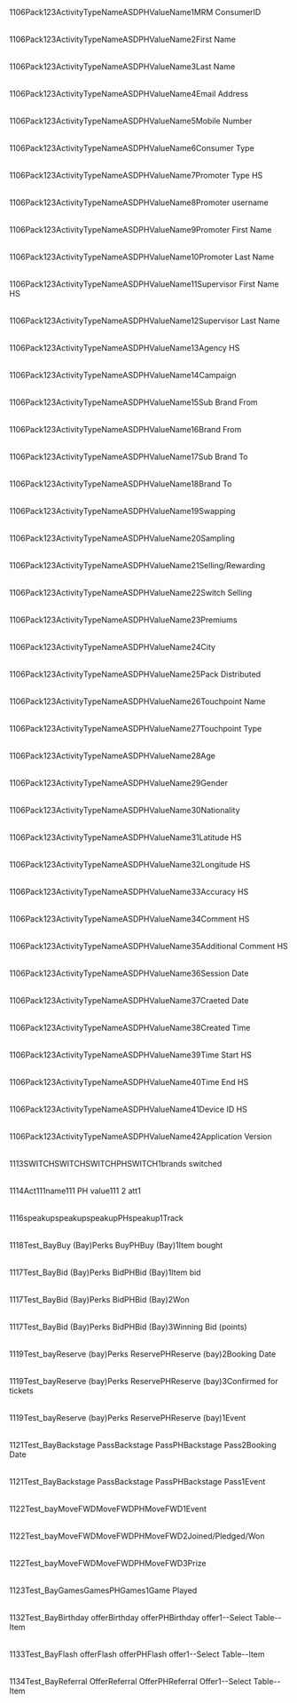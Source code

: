 <NewDataSet>
  <Table>
    <ActivityTypeId>1106</ActivityTypeId>
    <ActivityTypeCode>Pack123</ActivityTypeCode>
    <ActivityTypeName>ActivityTypeName</ActivityTypeName>
    <ActivityDesc>ASD</ActivityDesc>
    <MarketCode>PH</MarketCode>
    <ValueName>ValueName</ValueName>
    <SortOrder>1</SortOrder>
    <AttributeName>MRM ConsumerID</AttributeName>
  </Table>
  <Table>
    <ActivityTypeId>1106</ActivityTypeId>
    <ActivityTypeCode>Pack123</ActivityTypeCode>
    <ActivityTypeName>ActivityTypeName</ActivityTypeName>
    <ActivityDesc>ASD</ActivityDesc>
    <MarketCode>PH</MarketCode>
    <ValueName>ValueName</ValueName>
    <SortOrder>2</SortOrder>
    <AttributeName>First Name</AttributeName>
  </Table>
  <Table>
    <ActivityTypeId>1106</ActivityTypeId>
    <ActivityTypeCode>Pack123</ActivityTypeCode>
    <ActivityTypeName>ActivityTypeName</ActivityTypeName>
    <ActivityDesc>ASD</ActivityDesc>
    <MarketCode>PH</MarketCode>
    <ValueName>ValueName</ValueName>
    <SortOrder>3</SortOrder>
    <AttributeName>Last Name</AttributeName>
  </Table>
  <Table>
    <ActivityTypeId>1106</ActivityTypeId>
    <ActivityTypeCode>Pack123</ActivityTypeCode>
    <ActivityTypeName>ActivityTypeName</ActivityTypeName>
    <ActivityDesc>ASD</ActivityDesc>
    <MarketCode>PH</MarketCode>
    <ValueName>ValueName</ValueName>
    <SortOrder>4</SortOrder>
    <AttributeName>Email Address</AttributeName>
  </Table>
  <Table>
    <ActivityTypeId>1106</ActivityTypeId>
    <ActivityTypeCode>Pack123</ActivityTypeCode>
    <ActivityTypeName>ActivityTypeName</ActivityTypeName>
    <ActivityDesc>ASD</ActivityDesc>
    <MarketCode>PH</MarketCode>
    <ValueName>ValueName</ValueName>
    <SortOrder>5</SortOrder>
    <AttributeName>Mobile Number</AttributeName>
  </Table>
  <Table>
    <ActivityTypeId>1106</ActivityTypeId>
    <ActivityTypeCode>Pack123</ActivityTypeCode>
    <ActivityTypeName>ActivityTypeName</ActivityTypeName>
    <ActivityDesc>ASD</ActivityDesc>
    <MarketCode>PH</MarketCode>
    <ValueName>ValueName</ValueName>
    <SortOrder>6</SortOrder>
    <AttributeName>Consumer Type</AttributeName>
  </Table>
  <Table>
    <ActivityTypeId>1106</ActivityTypeId>
    <ActivityTypeCode>Pack123</ActivityTypeCode>
    <ActivityTypeName>ActivityTypeName</ActivityTypeName>
    <ActivityDesc>ASD</ActivityDesc>
    <MarketCode>PH</MarketCode>
    <ValueName>ValueName</ValueName>
    <SortOrder>7</SortOrder>
    <AttributeName>Promoter Type HS</AttributeName>
  </Table>
  <Table>
    <ActivityTypeId>1106</ActivityTypeId>
    <ActivityTypeCode>Pack123</ActivityTypeCode>
    <ActivityTypeName>ActivityTypeName</ActivityTypeName>
    <ActivityDesc>ASD</ActivityDesc>
    <MarketCode>PH</MarketCode>
    <ValueName>ValueName</ValueName>
    <SortOrder>8</SortOrder>
    <AttributeName>Promoter username</AttributeName>
  </Table>
  <Table>
    <ActivityTypeId>1106</ActivityTypeId>
    <ActivityTypeCode>Pack123</ActivityTypeCode>
    <ActivityTypeName>ActivityTypeName</ActivityTypeName>
    <ActivityDesc>ASD</ActivityDesc>
    <MarketCode>PH</MarketCode>
    <ValueName>ValueName</ValueName>
    <SortOrder>9</SortOrder>
    <AttributeName>Promoter First Name</AttributeName>
  </Table>
  <Table>
    <ActivityTypeId>1106</ActivityTypeId>
    <ActivityTypeCode>Pack123</ActivityTypeCode>
    <ActivityTypeName>ActivityTypeName</ActivityTypeName>
    <ActivityDesc>ASD</ActivityDesc>
    <MarketCode>PH</MarketCode>
    <ValueName>ValueName</ValueName>
    <SortOrder>10</SortOrder>
    <AttributeName>Promoter Last Name</AttributeName>
  </Table>
  <Table>
    <ActivityTypeId>1106</ActivityTypeId>
    <ActivityTypeCode>Pack123</ActivityTypeCode>
    <ActivityTypeName>ActivityTypeName</ActivityTypeName>
    <ActivityDesc>ASD</ActivityDesc>
    <MarketCode>PH</MarketCode>
    <ValueName>ValueName</ValueName>
    <SortOrder>11</SortOrder>
    <AttributeName>Supervisor First Name HS</AttributeName>
  </Table>
  <Table>
    <ActivityTypeId>1106</ActivityTypeId>
    <ActivityTypeCode>Pack123</ActivityTypeCode>
    <ActivityTypeName>ActivityTypeName</ActivityTypeName>
    <ActivityDesc>ASD</ActivityDesc>
    <MarketCode>PH</MarketCode>
    <ValueName>ValueName</ValueName>
    <SortOrder>12</SortOrder>
    <AttributeName>Supervisor Last Name</AttributeName>
  </Table>
  <Table>
    <ActivityTypeId>1106</ActivityTypeId>
    <ActivityTypeCode>Pack123</ActivityTypeCode>
    <ActivityTypeName>ActivityTypeName</ActivityTypeName>
    <ActivityDesc>ASD</ActivityDesc>
    <MarketCode>PH</MarketCode>
    <ValueName>ValueName</ValueName>
    <SortOrder>13</SortOrder>
    <AttributeName>Agency HS</AttributeName>
  </Table>
  <Table>
    <ActivityTypeId>1106</ActivityTypeId>
    <ActivityTypeCode>Pack123</ActivityTypeCode>
    <ActivityTypeName>ActivityTypeName</ActivityTypeName>
    <ActivityDesc>ASD</ActivityDesc>
    <MarketCode>PH</MarketCode>
    <ValueName>ValueName</ValueName>
    <SortOrder>14</SortOrder>
    <AttributeName>Campaign</AttributeName>
  </Table>
  <Table>
    <ActivityTypeId>1106</ActivityTypeId>
    <ActivityTypeCode>Pack123</ActivityTypeCode>
    <ActivityTypeName>ActivityTypeName</ActivityTypeName>
    <ActivityDesc>ASD</ActivityDesc>
    <MarketCode>PH</MarketCode>
    <ValueName>ValueName</ValueName>
    <SortOrder>15</SortOrder>
    <AttributeName>Sub Brand From</AttributeName>
  </Table>
  <Table>
    <ActivityTypeId>1106</ActivityTypeId>
    <ActivityTypeCode>Pack123</ActivityTypeCode>
    <ActivityTypeName>ActivityTypeName</ActivityTypeName>
    <ActivityDesc>ASD</ActivityDesc>
    <MarketCode>PH</MarketCode>
    <ValueName>ValueName</ValueName>
    <SortOrder>16</SortOrder>
    <AttributeName>Brand From</AttributeName>
  </Table>
  <Table>
    <ActivityTypeId>1106</ActivityTypeId>
    <ActivityTypeCode>Pack123</ActivityTypeCode>
    <ActivityTypeName>ActivityTypeName</ActivityTypeName>
    <ActivityDesc>ASD</ActivityDesc>
    <MarketCode>PH</MarketCode>
    <ValueName>ValueName</ValueName>
    <SortOrder>17</SortOrder>
    <AttributeName>Sub Brand To</AttributeName>
  </Table>
  <Table>
    <ActivityTypeId>1106</ActivityTypeId>
    <ActivityTypeCode>Pack123</ActivityTypeCode>
    <ActivityTypeName>ActivityTypeName</ActivityTypeName>
    <ActivityDesc>ASD</ActivityDesc>
    <MarketCode>PH</MarketCode>
    <ValueName>ValueName</ValueName>
    <SortOrder>18</SortOrder>
    <AttributeName>Brand To</AttributeName>
  </Table>
  <Table>
    <ActivityTypeId>1106</ActivityTypeId>
    <ActivityTypeCode>Pack123</ActivityTypeCode>
    <ActivityTypeName>ActivityTypeName</ActivityTypeName>
    <ActivityDesc>ASD</ActivityDesc>
    <MarketCode>PH</MarketCode>
    <ValueName>ValueName</ValueName>
    <SortOrder>19</SortOrder>
    <AttributeName>Swapping</AttributeName>
  </Table>
  <Table>
    <ActivityTypeId>1106</ActivityTypeId>
    <ActivityTypeCode>Pack123</ActivityTypeCode>
    <ActivityTypeName>ActivityTypeName</ActivityTypeName>
    <ActivityDesc>ASD</ActivityDesc>
    <MarketCode>PH</MarketCode>
    <ValueName>ValueName</ValueName>
    <SortOrder>20</SortOrder>
    <AttributeName>Sampling</AttributeName>
  </Table>
  <Table>
    <ActivityTypeId>1106</ActivityTypeId>
    <ActivityTypeCode>Pack123</ActivityTypeCode>
    <ActivityTypeName>ActivityTypeName</ActivityTypeName>
    <ActivityDesc>ASD</ActivityDesc>
    <MarketCode>PH</MarketCode>
    <ValueName>ValueName</ValueName>
    <SortOrder>21</SortOrder>
    <AttributeName>Selling/Rewarding</AttributeName>
  </Table>
  <Table>
    <ActivityTypeId>1106</ActivityTypeId>
    <ActivityTypeCode>Pack123</ActivityTypeCode>
    <ActivityTypeName>ActivityTypeName</ActivityTypeName>
    <ActivityDesc>ASD</ActivityDesc>
    <MarketCode>PH</MarketCode>
    <ValueName>ValueName</ValueName>
    <SortOrder>22</SortOrder>
    <AttributeName>Switch Selling</AttributeName>
  </Table>
  <Table>
    <ActivityTypeId>1106</ActivityTypeId>
    <ActivityTypeCode>Pack123</ActivityTypeCode>
    <ActivityTypeName>ActivityTypeName</ActivityTypeName>
    <ActivityDesc>ASD</ActivityDesc>
    <MarketCode>PH</MarketCode>
    <ValueName>ValueName</ValueName>
    <SortOrder>23</SortOrder>
    <AttributeName>Premiums</AttributeName>
  </Table>
  <Table>
    <ActivityTypeId>1106</ActivityTypeId>
    <ActivityTypeCode>Pack123</ActivityTypeCode>
    <ActivityTypeName>ActivityTypeName</ActivityTypeName>
    <ActivityDesc>ASD</ActivityDesc>
    <MarketCode>PH</MarketCode>
    <ValueName>ValueName</ValueName>
    <SortOrder>24</SortOrder>
    <AttributeName>City</AttributeName>
  </Table>
  <Table>
    <ActivityTypeId>1106</ActivityTypeId>
    <ActivityTypeCode>Pack123</ActivityTypeCode>
    <ActivityTypeName>ActivityTypeName</ActivityTypeName>
    <ActivityDesc>ASD</ActivityDesc>
    <MarketCode>PH</MarketCode>
    <ValueName>ValueName</ValueName>
    <SortOrder>25</SortOrder>
    <AttributeName>Pack Distributed</AttributeName>
  </Table>
  <Table>
    <ActivityTypeId>1106</ActivityTypeId>
    <ActivityTypeCode>Pack123</ActivityTypeCode>
    <ActivityTypeName>ActivityTypeName</ActivityTypeName>
    <ActivityDesc>ASD</ActivityDesc>
    <MarketCode>PH</MarketCode>
    <ValueName>ValueName</ValueName>
    <SortOrder>26</SortOrder>
    <AttributeName>Touchpoint Name</AttributeName>
  </Table>
  <Table>
    <ActivityTypeId>1106</ActivityTypeId>
    <ActivityTypeCode>Pack123</ActivityTypeCode>
    <ActivityTypeName>ActivityTypeName</ActivityTypeName>
    <ActivityDesc>ASD</ActivityDesc>
    <MarketCode>PH</MarketCode>
    <ValueName>ValueName</ValueName>
    <SortOrder>27</SortOrder>
    <AttributeName>Touchpoint Type</AttributeName>
  </Table>
  <Table>
    <ActivityTypeId>1106</ActivityTypeId>
    <ActivityTypeCode>Pack123</ActivityTypeCode>
    <ActivityTypeName>ActivityTypeName</ActivityTypeName>
    <ActivityDesc>ASD</ActivityDesc>
    <MarketCode>PH</MarketCode>
    <ValueName>ValueName</ValueName>
    <SortOrder>28</SortOrder>
    <AttributeName>Age</AttributeName>
  </Table>
  <Table>
    <ActivityTypeId>1106</ActivityTypeId>
    <ActivityTypeCode>Pack123</ActivityTypeCode>
    <ActivityTypeName>ActivityTypeName</ActivityTypeName>
    <ActivityDesc>ASD</ActivityDesc>
    <MarketCode>PH</MarketCode>
    <ValueName>ValueName</ValueName>
    <SortOrder>29</SortOrder>
    <AttributeName>Gender</AttributeName>
  </Table>
  <Table>
    <ActivityTypeId>1106</ActivityTypeId>
    <ActivityTypeCode>Pack123</ActivityTypeCode>
    <ActivityTypeName>ActivityTypeName</ActivityTypeName>
    <ActivityDesc>ASD</ActivityDesc>
    <MarketCode>PH</MarketCode>
    <ValueName>ValueName</ValueName>
    <SortOrder>30</SortOrder>
    <AttributeName>Nationality</AttributeName>
  </Table>
  <Table>
    <ActivityTypeId>1106</ActivityTypeId>
    <ActivityTypeCode>Pack123</ActivityTypeCode>
    <ActivityTypeName>ActivityTypeName</ActivityTypeName>
    <ActivityDesc>ASD</ActivityDesc>
    <MarketCode>PH</MarketCode>
    <ValueName>ValueName</ValueName>
    <SortOrder>31</SortOrder>
    <AttributeName>Latitude HS</AttributeName>
  </Table>
  <Table>
    <ActivityTypeId>1106</ActivityTypeId>
    <ActivityTypeCode>Pack123</ActivityTypeCode>
    <ActivityTypeName>ActivityTypeName</ActivityTypeName>
    <ActivityDesc>ASD</ActivityDesc>
    <MarketCode>PH</MarketCode>
    <ValueName>ValueName</ValueName>
    <SortOrder>32</SortOrder>
    <AttributeName>Longitude HS</AttributeName>
  </Table>
  <Table>
    <ActivityTypeId>1106</ActivityTypeId>
    <ActivityTypeCode>Pack123</ActivityTypeCode>
    <ActivityTypeName>ActivityTypeName</ActivityTypeName>
    <ActivityDesc>ASD</ActivityDesc>
    <MarketCode>PH</MarketCode>
    <ValueName>ValueName</ValueName>
    <SortOrder>33</SortOrder>
    <AttributeName>Accuracy HS</AttributeName>
  </Table>
  <Table>
    <ActivityTypeId>1106</ActivityTypeId>
    <ActivityTypeCode>Pack123</ActivityTypeCode>
    <ActivityTypeName>ActivityTypeName</ActivityTypeName>
    <ActivityDesc>ASD</ActivityDesc>
    <MarketCode>PH</MarketCode>
    <ValueName>ValueName</ValueName>
    <SortOrder>34</SortOrder>
    <AttributeName>Comment HS</AttributeName>
  </Table>
  <Table>
    <ActivityTypeId>1106</ActivityTypeId>
    <ActivityTypeCode>Pack123</ActivityTypeCode>
    <ActivityTypeName>ActivityTypeName</ActivityTypeName>
    <ActivityDesc>ASD</ActivityDesc>
    <MarketCode>PH</MarketCode>
    <ValueName>ValueName</ValueName>
    <SortOrder>35</SortOrder>
    <AttributeName>Additional Comment HS</AttributeName>
  </Table>
  <Table>
    <ActivityTypeId>1106</ActivityTypeId>
    <ActivityTypeCode>Pack123</ActivityTypeCode>
    <ActivityTypeName>ActivityTypeName</ActivityTypeName>
    <ActivityDesc>ASD</ActivityDesc>
    <MarketCode>PH</MarketCode>
    <ValueName>ValueName</ValueName>
    <SortOrder>36</SortOrder>
    <AttributeName>Session Date</AttributeName>
  </Table>
  <Table>
    <ActivityTypeId>1106</ActivityTypeId>
    <ActivityTypeCode>Pack123</ActivityTypeCode>
    <ActivityTypeName>ActivityTypeName</ActivityTypeName>
    <ActivityDesc>ASD</ActivityDesc>
    <MarketCode>PH</MarketCode>
    <ValueName>ValueName</ValueName>
    <SortOrder>37</SortOrder>
    <AttributeName>Craeted Date</AttributeName>
  </Table>
  <Table>
    <ActivityTypeId>1106</ActivityTypeId>
    <ActivityTypeCode>Pack123</ActivityTypeCode>
    <ActivityTypeName>ActivityTypeName</ActivityTypeName>
    <ActivityDesc>ASD</ActivityDesc>
    <MarketCode>PH</MarketCode>
    <ValueName>ValueName</ValueName>
    <SortOrder>38</SortOrder>
    <AttributeName>Created Time</AttributeName>
  </Table>
  <Table>
    <ActivityTypeId>1106</ActivityTypeId>
    <ActivityTypeCode>Pack123</ActivityTypeCode>
    <ActivityTypeName>ActivityTypeName</ActivityTypeName>
    <ActivityDesc>ASD</ActivityDesc>
    <MarketCode>PH</MarketCode>
    <ValueName>ValueName</ValueName>
    <SortOrder>39</SortOrder>
    <AttributeName>Time Start HS</AttributeName>
  </Table>
  <Table>
    <ActivityTypeId>1106</ActivityTypeId>
    <ActivityTypeCode>Pack123</ActivityTypeCode>
    <ActivityTypeName>ActivityTypeName</ActivityTypeName>
    <ActivityDesc>ASD</ActivityDesc>
    <MarketCode>PH</MarketCode>
    <ValueName>ValueName</ValueName>
    <SortOrder>40</SortOrder>
    <AttributeName>Time End HS</AttributeName>
  </Table>
  <Table>
    <ActivityTypeId>1106</ActivityTypeId>
    <ActivityTypeCode>Pack123</ActivityTypeCode>
    <ActivityTypeName>ActivityTypeName</ActivityTypeName>
    <ActivityDesc>ASD</ActivityDesc>
    <MarketCode>PH</MarketCode>
    <ValueName>ValueName</ValueName>
    <SortOrder>41</SortOrder>
    <AttributeName>Device ID HS</AttributeName>
  </Table>
  <Table>
    <ActivityTypeId>1106</ActivityTypeId>
    <ActivityTypeCode>Pack123</ActivityTypeCode>
    <ActivityTypeName>ActivityTypeName</ActivityTypeName>
    <ActivityDesc>ASD</ActivityDesc>
    <MarketCode>PH</MarketCode>
    <ValueName>ValueName</ValueName>
    <SortOrder>42</SortOrder>
    <AttributeName>Application Version</AttributeName>
  </Table>
  <Table>
    <ActivityTypeId>1113</ActivityTypeId>
    <ActivityTypeCode>SWITCH</ActivityTypeCode>
    <ActivityTypeName>SWITCH</ActivityTypeName>
    <ActivityDesc>SWITCH</ActivityDesc>
    <MarketCode>PH</MarketCode>
    <ValueName>SWITCH</ValueName>
    <SortOrder>1</SortOrder>
    <AttributeName>brands switched</AttributeName>
  </Table>
  <Table>
    <ActivityTypeId>1114</ActivityTypeId>
    <ActivityTypeCode>Act111</ActivityTypeCode>
    <ActivityTypeName>name111</ActivityTypeName>
    <ActivityDesc />
    <MarketCode>PH</MarketCode>
    <ValueName>value111</ValueName>
    <SortOrder>2</SortOrder>
    <AttributeName>att1</AttributeName>
  </Table>
  <Table>
    <ActivityTypeId>1116</ActivityTypeId>
    <ActivityTypeCode>speakup</ActivityTypeCode>
    <ActivityTypeName>speakup</ActivityTypeName>
    <ActivityDesc>speakup</ActivityDesc>
    <MarketCode>PH</MarketCode>
    <ValueName>speakup</ValueName>
    <SortOrder>1</SortOrder>
    <AttributeName>Track</AttributeName>
  </Table>
  <Table>
    <ActivityTypeId>1118</ActivityTypeId>
    <ActivityTypeCode>Test_Bay</ActivityTypeCode>
    <ActivityTypeName>Buy (Bay)</ActivityTypeName>
    <ActivityDesc>Perks  Buy</ActivityDesc>
    <MarketCode>PH</MarketCode>
    <ValueName>Buy (Bay)</ValueName>
    <SortOrder>1</SortOrder>
    <AttributeName>Item bought</AttributeName>
  </Table>
  <Table>
    <ActivityTypeId>1117</ActivityTypeId>
    <ActivityTypeCode>Test_Bay</ActivityTypeCode>
    <ActivityTypeName>Bid  (Bay)</ActivityTypeName>
    <ActivityDesc>Perks Bid</ActivityDesc>
    <MarketCode>PH</MarketCode>
    <ValueName>Bid (Bay)</ValueName>
    <SortOrder>1</SortOrder>
    <AttributeName>Item bid</AttributeName>
  </Table>
  <Table>
    <ActivityTypeId>1117</ActivityTypeId>
    <ActivityTypeCode>Test_Bay</ActivityTypeCode>
    <ActivityTypeName>Bid  (Bay)</ActivityTypeName>
    <ActivityDesc>Perks Bid</ActivityDesc>
    <MarketCode>PH</MarketCode>
    <ValueName>Bid (Bay)</ValueName>
    <SortOrder>2</SortOrder>
    <AttributeName>Won</AttributeName>
  </Table>
  <Table>
    <ActivityTypeId>1117</ActivityTypeId>
    <ActivityTypeCode>Test_Bay</ActivityTypeCode>
    <ActivityTypeName>Bid  (Bay)</ActivityTypeName>
    <ActivityDesc>Perks Bid</ActivityDesc>
    <MarketCode>PH</MarketCode>
    <ValueName>Bid (Bay)</ValueName>
    <SortOrder>3</SortOrder>
    <AttributeName>Winning Bid (points)</AttributeName>
  </Table>
  <Table>
    <ActivityTypeId>1119</ActivityTypeId>
    <ActivityTypeCode>Test_bay</ActivityTypeCode>
    <ActivityTypeName>Reserve (bay)</ActivityTypeName>
    <ActivityDesc>Perks Reserve</ActivityDesc>
    <MarketCode>PH</MarketCode>
    <ValueName>Reserve (bay)</ValueName>
    <SortOrder>2</SortOrder>
    <AttributeName>Booking Date</AttributeName>
  </Table>
  <Table>
    <ActivityTypeId>1119</ActivityTypeId>
    <ActivityTypeCode>Test_bay</ActivityTypeCode>
    <ActivityTypeName>Reserve (bay)</ActivityTypeName>
    <ActivityDesc>Perks Reserve</ActivityDesc>
    <MarketCode>PH</MarketCode>
    <ValueName>Reserve (bay)</ValueName>
    <SortOrder>3</SortOrder>
    <AttributeName>Confirmed for tickets</AttributeName>
  </Table>
  <Table>
    <ActivityTypeId>1119</ActivityTypeId>
    <ActivityTypeCode>Test_bay</ActivityTypeCode>
    <ActivityTypeName>Reserve (bay)</ActivityTypeName>
    <ActivityDesc>Perks Reserve</ActivityDesc>
    <MarketCode>PH</MarketCode>
    <ValueName>Reserve (bay)</ValueName>
    <SortOrder>1</SortOrder>
    <AttributeName>Event</AttributeName>
  </Table>
  <Table>
    <ActivityTypeId>1121</ActivityTypeId>
    <ActivityTypeCode>Test_Bay</ActivityTypeCode>
    <ActivityTypeName>Backstage Pass</ActivityTypeName>
    <ActivityDesc>Backstage Pass</ActivityDesc>
    <MarketCode>PH</MarketCode>
    <ValueName>Backstage Pass</ValueName>
    <SortOrder>2</SortOrder>
    <AttributeName>Booking Date</AttributeName>
  </Table>
  <Table>
    <ActivityTypeId>1121</ActivityTypeId>
    <ActivityTypeCode>Test_Bay</ActivityTypeCode>
    <ActivityTypeName>Backstage Pass</ActivityTypeName>
    <ActivityDesc>Backstage Pass</ActivityDesc>
    <MarketCode>PH</MarketCode>
    <ValueName>Backstage Pass</ValueName>
    <SortOrder>1</SortOrder>
    <AttributeName>Event</AttributeName>
  </Table>
  <Table>
    <ActivityTypeId>1122</ActivityTypeId>
    <ActivityTypeCode>Test_bay</ActivityTypeCode>
    <ActivityTypeName>MoveFWD</ActivityTypeName>
    <ActivityDesc>MoveFWD</ActivityDesc>
    <MarketCode>PH</MarketCode>
    <ValueName>MoveFWD</ValueName>
    <SortOrder>1</SortOrder>
    <AttributeName>Event</AttributeName>
  </Table>
  <Table>
    <ActivityTypeId>1122</ActivityTypeId>
    <ActivityTypeCode>Test_bay</ActivityTypeCode>
    <ActivityTypeName>MoveFWD</ActivityTypeName>
    <ActivityDesc>MoveFWD</ActivityDesc>
    <MarketCode>PH</MarketCode>
    <ValueName>MoveFWD</ValueName>
    <SortOrder>2</SortOrder>
    <AttributeName>Joined/Pledged/Won</AttributeName>
  </Table>
  <Table>
    <ActivityTypeId>1122</ActivityTypeId>
    <ActivityTypeCode>Test_bay</ActivityTypeCode>
    <ActivityTypeName>MoveFWD</ActivityTypeName>
    <ActivityDesc>MoveFWD</ActivityDesc>
    <MarketCode>PH</MarketCode>
    <ValueName>MoveFWD</ValueName>
    <SortOrder>3</SortOrder>
    <AttributeName>Prize</AttributeName>
  </Table>
  <Table>
    <ActivityTypeId>1123</ActivityTypeId>
    <ActivityTypeCode>Test_Bay</ActivityTypeCode>
    <ActivityTypeName>Games</ActivityTypeName>
    <ActivityDesc>Games</ActivityDesc>
    <MarketCode>PH</MarketCode>
    <ValueName>Games</ValueName>
    <SortOrder>1</SortOrder>
    <AttributeName>Game Played</AttributeName>
  </Table>
  <Table>
    <ActivityTypeId>1132</ActivityTypeId>
    <ActivityTypeCode>Test_Bay</ActivityTypeCode>
    <ActivityTypeName>Birthday offer</ActivityTypeName>
    <ActivityDesc>Birthday offer</ActivityDesc>
    <MarketCode>PH</MarketCode>
    <ValueName>Birthday offer</ValueName>
    <SortOrder>1</SortOrder>
    <TableName>--Select Table--</TableName>
    <AttributeName>Item</AttributeName>
  </Table>
  <Table>
    <ActivityTypeId>1133</ActivityTypeId>
    <ActivityTypeCode>Test_Bay</ActivityTypeCode>
    <ActivityTypeName>Flash offer</ActivityTypeName>
    <ActivityDesc>Flash offer</ActivityDesc>
    <MarketCode>PH</MarketCode>
    <ValueName>Flash offer</ValueName>
    <SortOrder>1</SortOrder>
    <TableName>--Select Table--</TableName>
    <AttributeName>Item</AttributeName>
  </Table>
  <Table>
    <ActivityTypeId>1134</ActivityTypeId>
    <ActivityTypeCode>Test_Bay</ActivityTypeCode>
    <ActivityTypeName>Referral Offer</ActivityTypeName>
    <ActivityDesc>Referral Offer</ActivityDesc>
    <MarketCode>PH</MarketCode>
    <ValueName>Referral Offer</ValueName>
    <SortOrder>1</SortOrder>
    <TableName>--Select Table--</TableName>
    <AttributeName>Item</AttributeName>
  </Table>
</NewDataSet>